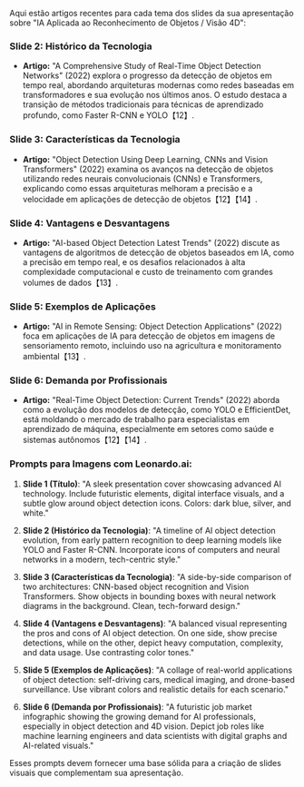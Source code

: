 Aqui estão artigos recentes para cada tema dos slides da sua apresentação sobre "IA Aplicada ao Reconhecimento de Objetos / Visão 4D":

### **Slide 2: Histórico da Tecnologia**
- **Artigo:** "A Comprehensive Study of Real-Time Object Detection Networks" (2022) explora o progresso da detecção de objetos em tempo real, abordando arquiteturas modernas como redes baseadas em transformadores e sua evolução nos últimos anos. O estudo destaca a transição de métodos tradicionais para técnicas de aprendizado profundo, como Faster R-CNN e YOLO【12】.

### **Slide 3: Características da Tecnologia**
- **Artigo:** "Object Detection Using Deep Learning, CNNs and Vision Transformers" (2022) examina os avanços na detecção de objetos utilizando redes neurais convolucionais (CNNs) e Transformers, explicando como essas arquiteturas melhoram a precisão e a velocidade em aplicações de detecção de objetos【12】【14】.

### **Slide 4: Vantagens e Desvantagens**
- **Artigo:** "AI-based Object Detection Latest Trends" (2022) discute as vantagens de algoritmos de detecção de objetos baseados em IA, como a precisão em tempo real, e os desafios relacionados à alta complexidade computacional e custo de treinamento com grandes volumes de dados【13】.

### **Slide 5: Exemplos de Aplicações**
- **Artigo:** "AI in Remote Sensing: Object Detection Applications" (2022) foca em aplicações de IA para detecção de objetos em imagens de sensoriamento remoto, incluindo uso na agricultura e monitoramento ambiental【13】. 

### **Slide 6: Demanda por Profissionais**
- **Artigo:** "Real-Time Object Detection: Current Trends" (2022) aborda como a evolução dos modelos de detecção, como YOLO e EfficientDet, está moldando o mercado de trabalho para especialistas em aprendizado de máquina, especialmente em setores como saúde e sistemas autônomos【12】【14】.

### **Prompts para Imagens com Leonardo.ai:**

1. **Slide 1 (Título)**: "A sleek presentation cover showcasing advanced AI technology. Include futuristic elements, digital interface visuals, and a subtle glow around object detection icons. Colors: dark blue, silver, and white."
   
2. **Slide 2 (Histórico da Tecnologia)**: "A timeline of AI object detection evolution, from early pattern recognition to deep learning models like YOLO and Faster R-CNN. Incorporate icons of computers and neural networks in a modern, tech-centric style."

3. **Slide 3 (Características da Tecnologia)**: "A side-by-side comparison of two architectures: CNN-based object recognition and Vision Transformers. Show objects in bounding boxes with neural network diagrams in the background. Clean, tech-forward design."

4. **Slide 4 (Vantagens e Desvantagens)**: "A balanced visual representing the pros and cons of AI object detection. On one side, show precise detections, while on the other, depict heavy computation, complexity, and data usage. Use contrasting color tones."

5. **Slide 5 (Exemplos de Aplicações)**: "A collage of real-world applications of object detection: self-driving cars, medical imaging, and drone-based surveillance. Use vibrant colors and realistic details for each scenario."

6. **Slide 6 (Demanda por Profissionais)**: "A futuristic job market infographic showing the growing demand for AI professionals, especially in object detection and 4D vision. Depict job roles like machine learning engineers and data scientists with digital graphs and AI-related visuals."

Esses prompts devem fornecer uma base sólida para a criação de slides visuais que complementam sua apresentação.
